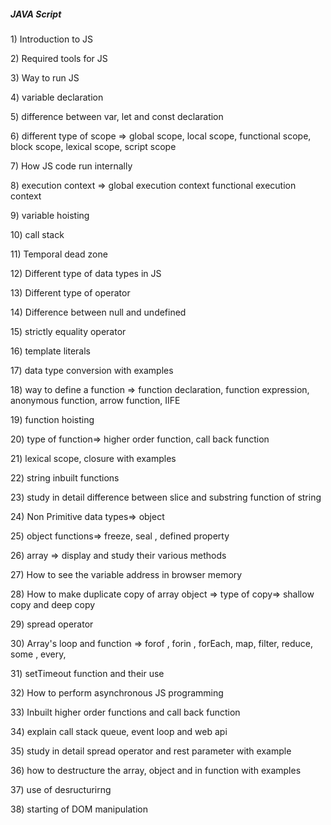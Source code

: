 ##### JAVA Script 



1\) Introduction to JS 

2\) Required tools for JS 

3\) Way to run JS 

4\) variable declaration 

5\) difference between var, let and const declaration 

6\) different type of scope => global scope, local scope, functional scope, block scope, lexical scope, script scope 

7\) How JS code run internally 

8\) execution context => global execution context functional execution context

9\) variable hoisting 

10\) call stack 

11\) Temporal dead zone 

12\) Different type of data types in JS 

13\) Different type of operator 

14\) Difference between null and undefined 

15\) strictly equality operator 

16\) template literals 

17\) data type conversion with examples 

18\) way to define a function => function declaration, function expression, anonymous function, arrow function, IIFE 

19\) function hoisting

20\) type of function=> higher order function, call back function 

21\) lexical scope, closure with examples 

22\) string inbuilt functions 

23\) study in detail difference between slice and substring function of string 

24\) Non Primitive data types=> object 

25\) object functions=> freeze, seal , defined property 

26\) array => display and study their various methods 

27\) How to see the variable address in browser memory 

28\) How to make duplicate copy of array object => type of copy=> shallow copy and deep copy 

29\) spread operator 

30\) Array's loop and function => forof , forin , forEach, map, filter, reduce, some , every, 

31\) setTimeout function and their use 

32\) How to perform asynchronous JS programming 

33\) Inbuilt higher order functions and call back function 

34\) explain call stack queue, event loop and web api 

35\) study in detail spread operator and rest parameter with example 

36\) how to destructure the array, object and in function with examples 

37\) use of desructurirng 

38\) starting of DOM manipulation 



